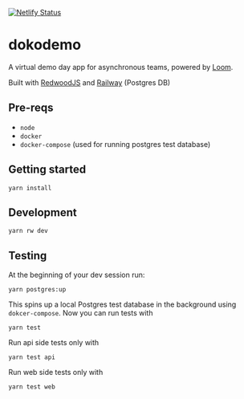 [![Netlify Status](https://api.netlify.com/api/v1/badges/7aca2f06-a4cd-43b6-ae29-bcf29b88e07b/deploy-status)](https://app.netlify.com/sites/frosty-bardeen-00bed9/deploys)

# dokodemo

A virtual demo day app for asynchronous teams, powered by [Loom](https://www.loom.com/).

Built with [RedwoodJS](https://redwoodjs.com/) and [Railway](https://railway.app/) (Postgres DB)

## Pre-reqs

- `node`
- `docker`
- `docker-compose` (used for running postgres test database)

## Getting started

`yarn install`

## Development

`yarn rw dev`

## Testing

At the beginning of your dev session run:

`yarn postgres:up`

This spins up a local Postgres test database in the background using `dokcer-compose`. Now you can run tests with

`yarn test`

Run api side tests only with

`yarn test api`

Run web side tests only with

`yarn test web`




